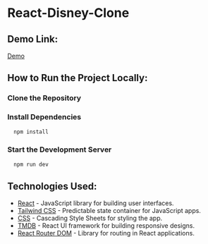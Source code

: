 # React-Disney-Clone
## Demo Link:
[Demo](https://disney-eosin.vercel.app/)


## How to Run the Project Locally:

### Clone the Repository
### Install Dependencies
```bash
  npm install
```
### Start the Development Server
```bash
  npm run dev
```



## Technologies Used:
- [React](https://reactjs.org/) - JavaScript library for building user interfaces.
- [Tailwind CSS](https://tailwindcss.com/) - Predictable state container for JavaScript apps.
- [CSS](https://www.w3schools.com/css/) - Cascading Style Sheets for styling the app.
- [TMDB](https://www.themoviedb.org/) - React UI framework for building responsive designs.
- [React Router DOM](https://reactrouter.com/web/guides/quick-start) - Library for routing in React applications.





